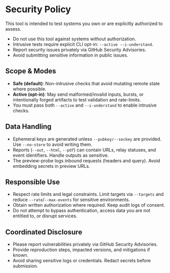 # Security Policy

This tool is intended to test systems you own or are explicitly authorized to assess.

- Do not use this tool against systems without authorization.
- Intrusive tests require explicit CLI opt-in: `--active --i-understand`.
- Report security issues privately via GitHub Security Advisories.
- Avoid submitting sensitive information in public issues.

## Scope & Modes

- __Safe (default)__: Non-intrusive checks that avoid mutating remote state where possible.
- __Active (opt-in)__: May send malformed/invalid inputs, bursts, or intentionally forged artifacts to test validation and rate-limits.
- You must pass both `--active` and `--i-understand` to enable intrusive checks.

## Data Handling

- Ephemeral keys are generated unless `--pubkey/--seckey` are provided. Use `--no-store` to avoid writing them.
- Reports (`--out`, `--html`, `--pdf`) can contain URLs, relay statuses, and event identifiers. Handle outputs as sensitive.
- The preview-probe logs inbound requests (headers and query). Avoid embedding secrets in preview URLs.

## Responsible Use

- Respect rate limits and legal constraints. Limit targets via `--targets` and reduce `--rate`/`--max-events` for sensitive environments.
- Obtain written authorization where required. Keep audit logs of consent.
- Do not attempt to bypass authentication, access data you are not entitled to, or disrupt services.

## Coordinated Disclosure

- Please report vulnerabilities privately via GitHub Security Advisories.
- Provide reproduction steps, impacted versions, and mitigations if known.
- Avoid sharing sensitive logs or credentials. Redact secrets before submission.
